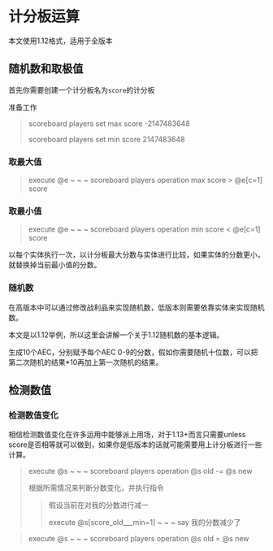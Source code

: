 # 计分板运算

本文使用1.12格式，适用于全版本

## 随机数和取极值

首先你需要创建一个计分板名为`score`的计分板

准备工作

> scoreboard players set max score -2147483648
>
> scoreboard players set min score 2147483648



### 取最大值 

> execute @e \~ \~ \~ scoreboard players operation max score > @e\[c=1] score

### 取最小值

> execute @e \~ \~ \~ scoreboard players operation min score < @e\[c=1] score

以每个实体执行一次，以计分板最大分数与实体进行比较，如果实体的分数更小，就替换掉当前最小值的分数。

### 随机数

在高版本中可以通过修改战利品来实现随机数，低版本则需要依靠实体来实现随机数。

本文是以1.12举例，所以这里会讲解一个关于1.12随机数的基本逻辑。

生成10个AEC，分别赋予每个AEC 0-9的分数，假如你需要随机十位数，可以把第二次随机的结果\*10再加上第一次随机的结果。

## 检测数值

### 检测数值变化

相信检测数值变化在许多运用中能够派上用场，对于1.13+而言只需要unless score是否相等就可以做到，如果你是低版本的话就可能需要用上计分板进行一些计算。

> execute @s \~ \~ \~ scoreboard players operation @s old -= @s new
>
> 根据所需情况来判断分数变化，并执行指令
>
> > 假设当前在对我的分数进行减一
> >
> > execute @s\[score_old_\__min=1] \~ \~ \~ say 我的分数减少了

> execute @s \~ \~ \~ scoreboard players operation @s old = @s new
